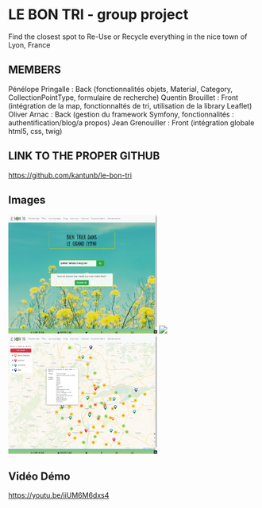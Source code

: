 # LE BON TRI - group project

Find the closest spot to Re-Use or Recycle everything in the nice town of Lyon, France

## MEMBERS

Pénélope Pringalle : Back (fonctionnalités objets, Material, Category, CollectionPointType, formulaire de recherche)
Quentin Brouillet : Front (intégration de la map, fonctionnaltés de tri, utilisation de la library Leaflet)
Oliver Arnac : Back (gestion du framework Symfony, fonctionnalités : authentification/blog/a propos)
Jean Grenouiller : Front (intégration globale html5, css, twig)

## LINK TO THE PROPER GITHUB

https://github.com/kantunb/le-bon-tri

## Images 

<img src="img\Le Bon Tri - Accueil.png" width="300"> <img src="img\Le Bon Tri -Consignes de tri.png" width="300"> <img src="img\Le Bon Tri - Points de Collecte.png" width="300">


## Vidéo Démo

https://youtu.be/iiUM6M6dxs4
